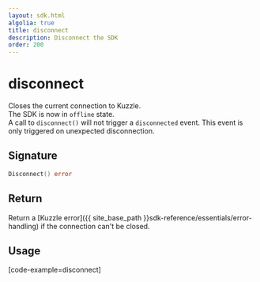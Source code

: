 ```yaml
---
layout: sdk.html
algolia: true
title: disconnect
description: Disconnect the SDK
order: 200
---
```


# disconnect

Closes the current connection to Kuzzle.  
The SDK is now in `offline` state.  
A call to `disconnect()` will not trigger a `disconnected` event. This event is only triggered on unexpected disconnection.

## Signature

```go
Disconnect() error
```

## Return

Return a [Kuzzle error]({{ site_base_path }}sdk-reference/essentials/error-handling) if the connection can't be closed.

## Usage

[code-example=disconnect]
